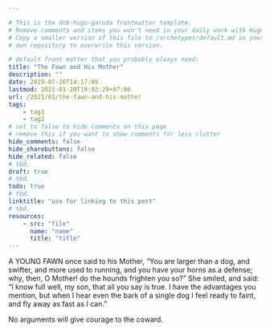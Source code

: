 ```yaml
---

# This is the dnb-hugo-garuda frontmatter template. 
# Remove comments and items you won't need in your daily work with Hugo.
# Copy a smaller version of this file to /archetypes/default.md in your
# own repository to overwrite this version.

# default front matter that you probably always need:
title: "The Fawn and His Mother"
description: ""
date: 2019-07-26T14:17:09
lastmod: 2021-01-20T19:02:29+07:00
url: /2021/01/the-fawn-and-his-mother
tags:
    - tag1
    - tag2
# set to false to hide comments on this page
# remove this if you want to show comments for less clutter
hide_comments: false
hide_sharebuttons: false
hide_related: false
# tbd.
draft: true
# tbd.
todo: true
# tbd.
linktitle: "use for linking to this post"
# tbd.
resources:
    - src: "file"
      name: "name"
      title: "title"
---
```

A YOUNG FAWN once said to his Mother, “You are larger than a dog, and swifter, and more used to running, and you have your horns as a defense; why, then, O Mother! do the hounds frighten you so?” She smiled, and said: “I know full well, my son, that all you say is true. I have the advantages you mention, but when I hear even the bark of a single dog I feel ready to faint, and fly away as fast as I can.”

No arguments will give courage to the coward.
